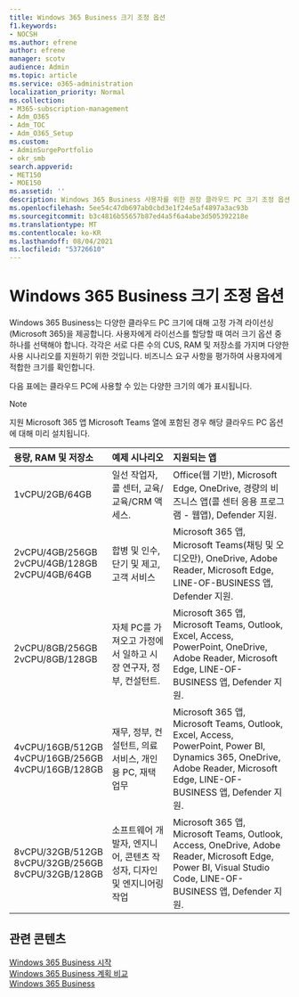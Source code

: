 ```yaml
---
title: Windows 365 Business 크기 조정 옵션
f1.keywords:
- NOCSH
ms.author: efrene
author: efrene
manager: scotv
audience: Admin
ms.topic: article
ms.service: o365-administration
localization_priority: Normal
ms.collection:
- M365-subscription-management
- Adm_O365
- Adm_TOC
- Adm_O365_Setup
ms.custom:
- AdminSurgePortfolio
- okr_smb
search.appverid:
- MET150
- MOE150
ms.assetid: ''
description: Windows 365 Business 사용자를 위한 권장 클라우드 PC 크기 조정 옵션에 대해 자세히 알아보습니다.
ms.openlocfilehash: 5ee54c47db697ab0cbd3e1f24e5af4897a3ac93b
ms.sourcegitcommit: b3c4816b55657b87ed4a5f6a4abe3d505392218e
ms.translationtype: MT
ms.contentlocale: ko-KR
ms.lasthandoff: 08/04/2021
ms.locfileid: "53726610"
---
```

# <a name="windows-365-business-sizing-options"></a>Windows 365 Business 크기 조정 옵션

Windows 365 Business는 다양한 클라우드 PC 크기에 대해 고정 가격 라이선싱(Microsoft 365)을 제공합니다. 사용자에게 라이선스를 할당할 때 여러 크기 옵션 중 하나를 선택해야 합니다. 각각은 서로 다른 수의 CUS, RAM 및 저장소를 가지며 다양한 사용 시나리오를 지원하기 위한 것입니다. 비즈니스 요구 사항을 평가하여 사용자에게 적합한 크기를 확인합니다. 

다음 표에는 클라우드 PC에 사용할 수 있는 다양한 크기의 예가 표시됩니다.

> [!NOTE]  
> 지원 Microsoft 365 앱 Microsoft Teams 열에 포함된 경우  해당 클라우드 PC 옵션에 대해 미리 설치됩니다. 


|용량, RAM 및 저장소|예제 시나리오|지원되는 앱|
|:-------------------------------------------------------------------------------|:----------------------------------|:----------------------------------|
|1vCPU/2GB/64GB |일선 작업자, 콜 센터, 교육/교육/CRM 액세스.|Office(웹 기반), Microsoft Edge, OneDrive, 경량의 비즈니스 앱(콜 센터 응용 프로그램 - 웹앱), Defender 지원. |
|2vCPU/4GB/256GB<br/> 2vCPU/4GB/128GB<br/> 2vCPU/4GB/64GB |합병 및 인수, 단기 및 제고, 고객 서비스 |Microsoft 365 앱, Microsoft Teams(채팅 및 오디오만), OneDrive, Adobe Reader, Microsoft Edge, LINE-OF-BUSINESS 앱, Defender 지원.  |
|2vCPU/8GB/256GB<br/>2vCPU/8GB/128GB |자체 PC를 가져오고 가정에서 일하고 시장 연구자, 정부, 컨설턴트. |Microsoft 365 앱, Microsoft Teams, Outlook, Excel, Access, PowerPoint, OneDrive, Adobe Reader, Microsoft Edge, LINE-OF-BUSINESS 앱, Defender 지원.  |
|4vCPU/16GB/512GB<br/>4vCPU/16GB/256GB<br/> 4vCPU/16GB/128GB|재무, 정부, 컨설턴트, 의료 서비스, 개인용 PC, 재택 업무 |Microsoft 365 앱, Microsoft Teams, Outlook, Excel, Access, PowerPoint, Power BI, Dynamics 365, OneDrive, Adobe Reader, Microsoft Edge, LINE-OF-BUSINESS 앱, Defender 지원. |
|8vCPU/32GB/512GB<br/>8vCPU/32GB/256GB<br/>8vCPU/32GB/128GB |소프트웨어 개발자, 엔지니어, 콘텐츠 작성자, 디자인 및 엔지니어링 작업 |Microsoft 365 앱, Microsoft Teams, Outlook, Access, OneDrive, Adobe Reader, Microsoft Edge, Power BI, Visual Studio Code, LINE-OF-BUSINESS 앱, Defender 지원.  |


## <a name="related-content"></a>관련 콘텐츠

[Windows 365 Business 시작](get-started-windows-365-business.md) <br/>
[Windows 365 Business 계획 비교](https://www.microsoft.com/windows-365/business/compare-plans-pricing) <br/>
[Windows 365 Business](https://www.microsoft.com/windows-365/business) <br/>
